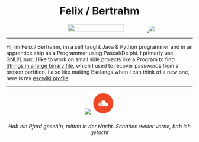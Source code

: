 <h1 align="center"> Felix / Bertrahm </h1>

<div align="center">
  <a href="https://skillicons.dev">
      <img src="https://skillicons.dev/icons?i=java,py,md,linux,idea,vim,git" width="55%" height="55%"/>   
  </a>
  <a href="https://www.freepascal.org/" width="55%" height="55%">
      <img src="https://www.freepascal.org/pic/logo.gif" />
  </a>
</div>

---

Hi, im Felix / Bertrahm, im a self taught Java & Python programmer and in an apprentice ship as a Programmer using Pascal/Delphi. I primarly use GNU/Linux. I like to work on small side projects like a Program to find [Strings in a large binary file](https://www.github.com/FelixEcker/DataRescue), which I used to recover passwords from a broken partition. I also like making Esolangs when I can think of a new one, here is my [esowiki profile](https://esolangs.org/wiki/User:Bertrahm).

---

<div align="center">
  <a href="https://www.esolangs.org/">
    <img src="https://esolangs.org/w/images/c/c9/Logo.png" width="12%" />
  </a>
  <a href="https://soundcloud.com/german_substance">
    <img src="social.png" width="12%" />
  </a>
</div>

<h6 align="center">
    <em> Hab ein Pferd geseh'n, mitten in der Nacht. Schatten weiter vorne, hab ich gelacht </em>
</h7>

<!-- want to add more but cant think of shit -->
